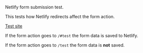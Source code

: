 Netlify form submission test.

This tests how Netlify redirects affect the form action.

[Test site](https://confident-lamport-0d13a6.netlify.app)

If the form action goes to `/#test` the form data is saved to Netlify.

If the form action goes to `/test` the form data is **not** saved.
